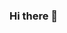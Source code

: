### Hi there 👋

<!--
**ShirazAt/ShirazAt** is a ✨ _special_ ✨ repository because its `README.md` (this file) appears on your GitHub profile.

Here are some ideas to get you started:

- 🔭 I’m currently working on stuff
- 🌱 I’m currently learning java
- 👯 I’m looking to collaborate on code???
- 🤔 I’m looking for help with some stuff
- 💬 Ask me about wtv u wat
- 📫 How to reach me: is there messages?
- 😄 Pronouns: she/her
- ⚡ Fun fact: yes please!
-->
